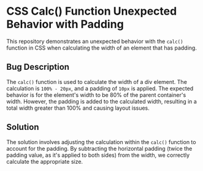# CSS Calc() Function Unexpected Behavior with Padding

This repository demonstrates an unexpected behavior with the `calc()` function in CSS when calculating the width of an element that has padding.

## Bug Description

The `calc()` function is used to calculate the width of a div element. The calculation is `100% - 20px`, and a padding of `10px` is applied.  The expected behavior is for the element's width to be 80% of the parent container's width. However, the padding is added to the calculated width, resulting in a total width greater than 100% and causing layout issues.

## Solution

The solution involves adjusting the calculation within the `calc()` function to account for the padding. By subtracting the horizontal padding (twice the padding value, as it's applied to both sides) from the width, we correctly calculate the appropriate size.
